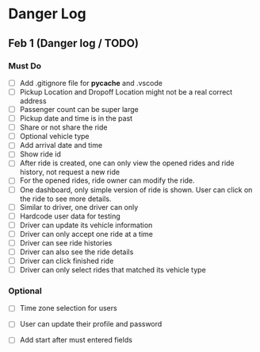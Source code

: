 # Danger Log

## Feb 1 (Danger log / TODO)

### Must Do

- [ ] Add .gitignore file for __pycache__ and .vscode
- [ ] Pickup Location and Dropoff Location might not be a real correct address
- [ ] Passenger count can be super large
- [ ] Pickup date and time is in the past
- [ ] Share or not share the ride
- [ ] Optional vehicle type
- [ ] Add arrival date and time
- [ ] Show ride id
- [ ] After ride is created, one can only view the opened rides and ride history, not request a new ride
- [ ] For the opened rides, ride owner can modify the ride.
- [ ] One dashboard, only simple version of ride is shown. User can click on the ride to see more details.
- [ ] Similar to driver, one driver can only
- [ ] Hardcode user data for testing
- [ ] Driver can update its vehicle information
- [ ] Driver can only accept one ride at a time
- [ ] Driver can see ride histories
- [ ] Driver can also see the ride details
- [ ] Driver can click finished ride
- [ ] Driver can only select rides that matched its vehicle type

### Optional

- [ ] Time zone selection for users
- [ ] User can update their profile and password
- [ ] Add start after must entered fields


